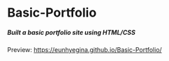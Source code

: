# Basic-Portfolio
##### Built a basic portfolio site using HTML/CSS

Preview: https://eunhyegina.github.io/Basic-Portfolio/
